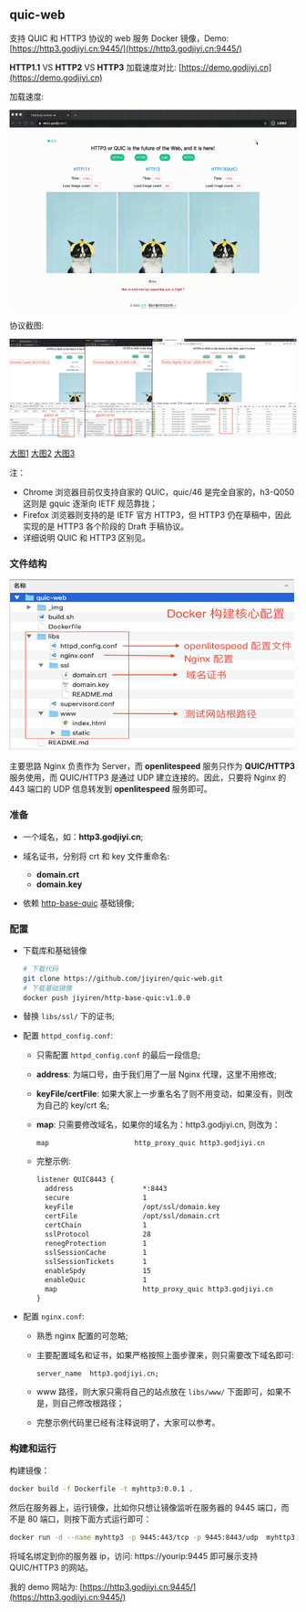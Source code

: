 ## quic-web

支持 QUIC 和 HTTP3 协议的 web 服务 Docker 镜像，Demo: [https://http3.godjiyi.cn:9445/](https://http3.godjiyi.cn:9445/)

**HTTP1.1** VS **HTTP2** VS **HTTP3** 加载速度对比: [https://demo.godjiyi.cn](https://demo.godjiyi.cn)

加载速度:

<p align="center">
<img alt="logo" width="800" height="350" src="./_img/quicvshttp.gif" alt="quic-apply">
</p>

协议截图:

![](./_img/quic.jpg)

<a href="./_img/quic46.png" target="_blank">大图1<a/> <a href="./_img/quic50.png" target="_blank">大图2<a/>  <a href="./_img/http3.png" target="_blank">大图3<a/>

注：

* Chrome 浏览器目前仅支持自家的 QUIC，quic/46 是完全自家的，h3-Q050 这则是 gquic 逐渐向 IETF 规范靠拢；
* Firefox 浏览器则支持的是 IETF 官方 HTTP3，但 HTTP3 仍在草稿中，因此实现的是 HTTP3 各个阶段的 Draft 手稿协议。
* 详细说明 QUIC 和 HTTP3 区别见。

### 文件结构

<a href="./_img/quic-web-arc.png"><img alt="logo" width="500" height="300" src="./_img/quic-web-arc.png" alt="quic-web">
    </a>


主要思路 Nginx 负责作为 Server，而 **openlitespeed** 服务只作为 **QUIC/HTTP3** 服务使用，而 QUIC/HTTP3 是通过 UDP 建立连接的。因此，只要将 Nginx 的 443 端口的 UDP 信息转发到 **openlitespeed** 服务即可。

### 准备

* 一个域名，如：**http3.godjiyi.cn**;
* 域名证书，分别将 crt 和 key 文件重命名:
	* **domain.crt**
	* **domain.key** 

* 依赖 [http-base-quic](https://hub.docker.com/repository/docker/jiyiren/http-base-quic) 基础镜像;

### 配置

* 下载库和基础镜像

	```bash
	# 下载代码
	git clone https://github.com/jiyiren/quic-web.git
	# 下载基础镜像
	docker push jiyiren/http-base-quic:v1.0.0
	```

* 替换 `libs/ssl/` 下的证书;
* 配置 `httpd_config.conf`:

	* 只需配置 `httpd_config.conf` 的最后一段信息;
	* **address**: 为端口号，由于我们用了一层 Nginx 代理，这里不用修改;
	* **keyFile/certFile**: 如果大家上一步重名名了则不用变动，如果没有，则改为自己的 key/crt 名;
	* **map**: 只需要修改域名，如果你的域名为：http3.godjiyi.cn, 则改为：

		```nginx
		map                     http_proxy_quic http3.godjiyi.cn
		```
	* 完整示例:

		```nginx
		listener QUIC8443 {
		  address                 *:8443
		  secure                  1
		  keyFile                 /opt/ssl/domain.key
		  certFile                /opt/ssl/domain.crt
		  certChain               1
		  sslProtocol             28
		  renegProtection         1
		  sslSessionCache         1
		  sslSessionTickets       1
		  enableSpdy              15
		  enableQuic              1
		  map                     http_proxy_quic http3.godjiyi.cn
		}
		```
	
	
* 配置 `nginx.conf`:

	* 熟悉 nginx 配置的可忽略;
	* 主要配置域名和证书，如果严格按照上面步骤来，则只需要改下域名即可:

		```nginx
		server_name  http3.godjiyi.cn;
		```
	* www 路径，则大家只需将自己的站点放在 `libs/www/` 下面即可，如果不是，则自己修改根路径；
	* 完整示例代码里已经有注释说明了，大家可以参考。

### 构建和运行

构建镜像：

```bash
docker build -f Dockerfile -t myhttp3:0.0.1 .
```

然后在服务器上，运行镜像，比如你只想让镜像监听在服务器的 9445 端口，而不是 80 端口，则按下面方式运行即可：

```bash
docker run -d --name myhttp3 -p 9445:443/tcp -p 9445:8443/udp  myhttp3:0.0.1
```

将域名绑定到你的服务器 ip，访问: https://yourip:9445 即可展示支持 QUIC/HTTP3 的网站。

我的 demo 网站为: [https://http3.godjiyi.cn:9445/](https://http3.godjiyi.cn:9445/)
